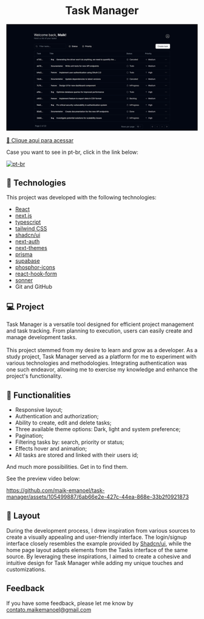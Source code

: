 <h1 align="center"> Task Manager </h1>

![preview](./.github/preview.png)

[🔗 Clique aqui para acessar](https://task-manager-maik.vercel.app/)

<p>Case you want to see in pt-br, click in the link below:</p>

[![pt-br](https://img.shields.io/badge/lang-pt--br-green.svg)](https://github.com/maik-emanoel/task-manager/blob/main/README.pt-br.md)

## 🚀 Technologies

This project was developed with the following technologies:

- [React](https://react.dev/)
- [next.js](https://nextjs.org/)
- [typescript](https://www.typescriptlang.org/)
- [tailwind CSS](https://tailwindcss.com/)
- [shadcn/ui](https://ui.shadcn.com/)
- [next-auth](https://next-auth.js.org/)
- [next-themes](https://github.com/pacocoursey/next-themes)
- [prisma](https://www.prisma.io/)
- [supabase](https://supabase.com/)
- [phosphor-icons](https://phosphoricons.com/)
- [react-hook-form](https://react-hook-form.com/)
- [sonner](https://sonner.emilkowal.ski/)
- Git and GitHub

## 💻 Project

Task Manager is a versatile tool designed for efficient project management and task tracking. From planning to execution, users can easily create and manage development tasks.</br></br>
This project stemmed from my desire to learn and grow as a developer. As a study project, Task Manager served as a platform for me to experiment with various technologies and methodologies. Integrating authentication was one such endeavor, allowing me to exercise my knowledge and enhance the project's functionality.</br>

## 🔧 Functionalities

- Responsive layout;
- Authentication and authorization;
- Ability to create, edit and delete tasks;
- Three available theme options: Dark, light and system preference;
- Pagination;
- Filtering tasks by: search, priority or status;
- Effects hover and animation;
- All tasks are stored and linked with their users id;

And much more possibilities. Get in to find them.

See the preview video below:

https://github.com/maik-emanoel/task-manager/assets/105499887/6ab66e2e-427c-44ea-868e-33b2f0921873

## 🔖 Layout

During the development process, I drew inspiration from various sources to create a visually appealing and user-friendly interface. The login/signup interface closely resembles the example provided by [Shadcn/ui](https://ui.shadcn.com/), while the home page layout adapts elements from the Tasks interface of the same source. By leveraging these inspirations, I aimed to create a cohesive and intuitive design for Task Manager while adding my unique touches and customizations.

## Feedback

If you have some feedback, please let me know by contato.maikemanoel@gmail.com
